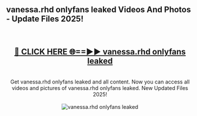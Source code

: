 <h2>vanessa.rhd onlyfans leaked Videos And Photos - Update Files 2025!</h2>
<br>
<div align="center">
<h2><a href="https://top-ai-tools.click/QrbHav" rel="nofollow">🔴 CLICK HERE 🌐==►► vanessa.rhd onlyfans leaked</a></h2>
<br>
Get vanessa.rhd onlyfans leaked and all content. Now you can access all videos and pictures of vanessa.rhd onlyfans leaked. New Updated Files 2025!
<br>
<br>
<a href="https://top-ai-tools.click/QrbHav" rel="nofollow" data-target="animated-image.originalLink"><img src="https://i.ibb.co.com/WyWwxjT/player-gif2.gif" alt="vanessa.rhd onlyfans leaked" style="max-width: 100%; display: inline-block;" data-target="animated-image.originalImage"></a>
</div>
<br>